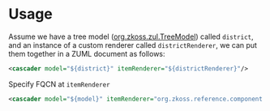 # Usage

Assume we have a tree model ([org.zkoss.zul.TreeModel](https://www.zkoss.org/javadoc/latest/zk/org/zkoss/zul/TreeModel.html))
called `district`, and an instance of a custom renderer called
`districtRenderer`, we can put them together in a ZUML document as
follows:

```xml
<cascader model="${district}" itemRenderer="${districtRenderer}"/>
```

Specify FQCN at `itemRenderer`

```xml
<cascader model="${model}" itemRenderer="org.zkoss.reference.component.input.TooltipRenderer"/>
```
